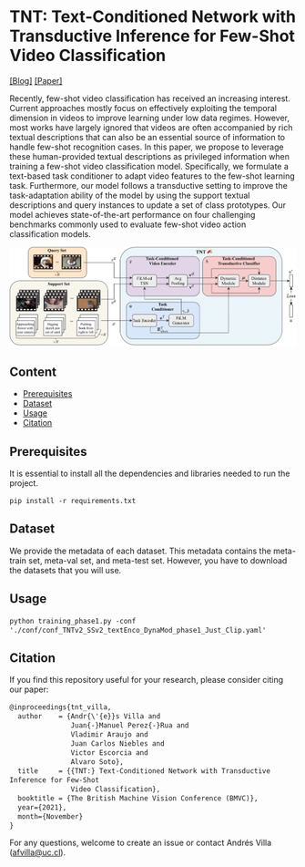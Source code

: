 # TNT: Text-Conditioned Network with Transductive Inference for Few-Shot Video Classification

[[Blog]](https://ojedaf.github.io/tnt_site/) [[Paper]](https://www.bmvc2021-virtualconference.com/conference/papers/paper_1200.html)

Recently, few-shot video classification has received an increasing interest. Current approaches mostly focus on effectively exploiting the temporal dimension in videos to improve learning under low data regimes. However, most works have largely ignored that videos are often accompanied by rich textual descriptions that can also be an essential source of information to handle few-shot recognition cases. In this paper, we propose to leverage these human-provided textual descriptions as privileged information when training a few-shot video classification model. Specifically, we formulate a text-based task conditioner to adapt video features to the few-shot learning task. Furthermore, our model follows a transductive setting to improve the task-adaptation ability of the model by using the support textual descriptions and query instances to update a set of class prototypes. Our model achieves state-of-the-art performance on four challenging benchmarks commonly used to evaluate few-shot video action classification models.

![tnt-model](https://github.com/ojedaf/TNT/blob/main/img/full_model_img.png)


## Content

- [Prerequisites](#prerequisites)
- [Dataset](#dataset)
- [Usage](#usage)
- [Citation](#citation)

## Prerequisites

It is essential to install all the dependencies and libraries needed to run the project.

```
pip install -r requirements.txt
```

## Dataset

We provide the metadata of each dataset. This metadata contains the meta-train set, meta-val set, and meta-test set. However, you have to download the datasets that you will use. 

## Usage
```
python training_phase1.py -conf './conf/conf_TNTv2_SSv2_textEnco_DynaMod_phase1_Just_Clip.yaml'
```

## Citation

If you find this repository useful for your research, please consider citing our paper:

```
@inproceedings{tnt_villa,
  author    = {Andr{\'{e}}s Villa and
               Juan{-}Manuel Perez{-}Rua and
               Vladimir Araujo and
               Juan Carlos Niebles and
               Victor Escorcia and
               Alvaro Soto},
  title     = {{TNT:} Text-Conditioned Network with Transductive Inference for Few-Shot
               Video Classification},
  booktitle = {The British Machine Vision Conference (BMVC)},
  year={2021},
  month={November}
}
```

For any questions, welcome to create an issue or contact Andrés Villa (afvilla@uc.cl).
